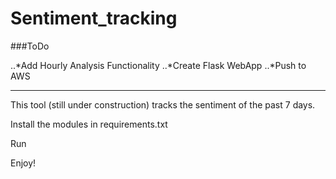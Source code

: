 # Sentiment_tracking

###ToDo

..*Add Hourly Analysis Functionality 
..*Create Flask WebApp
..*Push to AWS

------------------------------------------------------------------

This tool (still under construction) tracks the sentiment of the past 7 days.

Install the modules in requirements.txt

Run

Enjoy!
